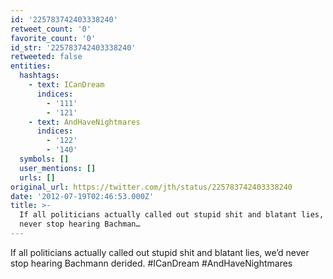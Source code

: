 ```yaml
---
id: '225783742403338240'
retweet_count: '0'
favorite_count: '0'
id_str: '225783742403338240'
retweeted: false
entities:
  hashtags:
    - text: ICanDream
      indices:
        - '111'
        - '121'
    - text: AndHaveNightmares
      indices:
        - '122'
        - '140'
  symbols: []
  user_mentions: []
  urls: []
original_url: https://twitter.com/jth/status/225783742403338240
date: '2012-07-19T02:46:53.000Z'
title: >-
  If all politicians actually called out stupid shit and blatant lies, we’d
  never stop hearing Bachman…
---
```


If all politicians actually called out stupid shit and blatant lies, we’d never stop hearing Bachmann derided. #ICanDream #AndHaveNightmares